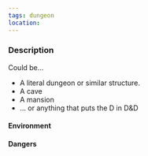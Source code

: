 ```yaml
---
tags: dungeon
location:
---
```


### Description
Could be...
- A literal dungeon or similar structure.
- A cave
- A mansion
- ... or anything that puts the D in D&D

#### Environment

#### Dangers
